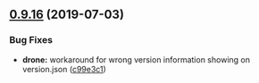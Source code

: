 ## [0.9.16](https://github.com/erxes/erxes-widgets-api/compare/0.9.13...0.9.16) (2019-07-03)


### Bug Fixes

* **drone:** workaround for wrong version information showing on version.json ([c99e3c1](https://github.com/erxes/erxes-widgets-api/commit/c99e3c1))

